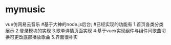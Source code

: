 # mymusic
vue仿网易云音乐
#基于大神的node.js后台;
#已经实现的功能有
1.首页各类分类展示
2.登录模块的实现
3.歌单详情页面实现
4.基于vuex实现组件与组件间歌曲切换可更改底部播放歌曲
5.界面很朴实
